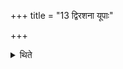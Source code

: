 +++
title = "13 द्विरशना यूपाः"

+++

<details><summary>थिते</summary>

द्विरशना यूपाः १३
</details>
